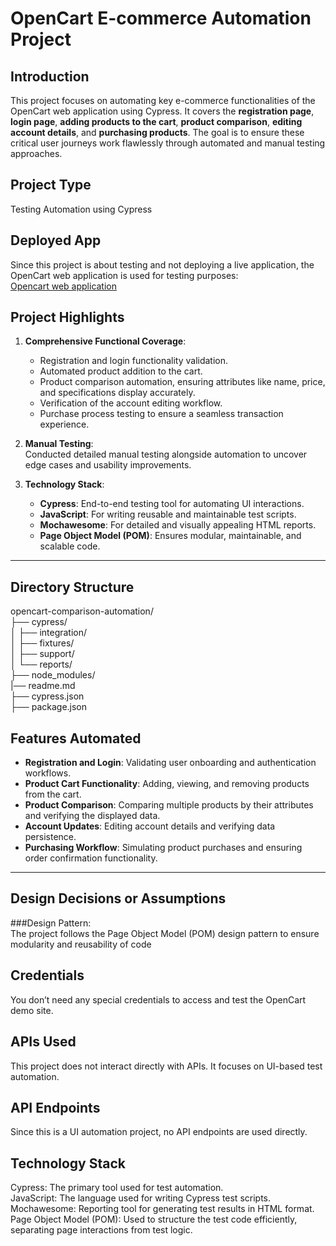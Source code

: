 # OpenCart E-commerce Automation Project  

## **Introduction**  
This project focuses on automating key e-commerce functionalities of the OpenCart web application using Cypress. It covers the **registration page**, **login page**, **adding products to the cart**, **product comparison**, **editing account details**, and **purchasing products**. The goal is to ensure these critical user journeys work flawlessly through automated and manual testing approaches.  
## Project Type
Testing Automation using Cypress
## Deployed App
Since this project is about testing and not deploying a live application, the OpenCart web application is used for testing purposes:  
[Opencart web application](https://demo.opencart.com/)

## **Project Highlights**  
1. **Comprehensive Functional Coverage**:  
   - Registration and login functionality validation.  
   - Automated product addition to the cart.  
   - Product comparison automation, ensuring attributes like name, price, and specifications display accurately.  
   - Verification of the account editing workflow.  
   - Purchase process testing to ensure a seamless transaction experience.  

2. **Manual Testing**:  
   Conducted detailed manual testing alongside automation to uncover edge cases and usability improvements.  

3. **Technology Stack**:  
   - **Cypress**: End-to-end testing tool for automating UI interactions.  
   - **JavaScript**: For writing reusable and maintainable test scripts.  
   - **Mochawesome**: For detailed and visually appealing HTML reports.  
   - **Page Object Model (POM)**: Ensures modular, maintainable, and scalable code.  

---

## Directory Structure
opencart-comparison-automation/  
├── cypress/  
│   ├── integration/  
│   ├── fixtures/  
│   ├── support/  
│   └── reports/  
├── node_modules/  
|── readme.md  
├── cypress.json  
├── package.json

## **Features Automated**  
- **Registration and Login**: Validating user onboarding and authentication workflows.  
- **Product Cart Functionality**: Adding, viewing, and removing products from the cart.  
- **Product Comparison**: Comparing multiple products by their attributes and verifying the displayed data.  
- **Account Updates**: Editing account details and verifying data persistence.  
- **Purchasing Workflow**: Simulating product purchases and ensuring order confirmation functionality.  

---

## Design Decisions or Assumptions
###Design Pattern:  
The project follows the Page Object Model (POM) design pattern to ensure modularity and reusability of code
## Credentials
You don’t need any special credentials to access and test the OpenCart demo site.
## APIs Used
This project does not interact directly with APIs. It focuses on UI-based test automation.
## API Endpoints
Since this is a UI automation project, no API endpoints are used directly.
## Technology Stack
Cypress: The primary tool used for test automation.  
JavaScript: The language used for writing Cypress test scripts.  
Mochawesome: Reporting tool for generating test results in HTML format.  
Page Object Model (POM): Used to structure the test code efficiently, separating page interactions from test logic.
